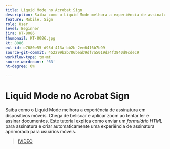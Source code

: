 ```yaml
---
title: Liquid Mode no Acrobat Sign
description: Saiba como o Liquid Mode melhora a experiência de assinatura em dispositivos móveis
feature: Mobile, Sign
role: User
level: Beginner
jira: KT-8086
thumbnail: KT-8086.jpg
kt: 8086
exl-id: e7680e55-d95d-413a-bb2b-2ee6416b7b99
source-git-commit: 452299b2b786beab9df7a5019da4f3840d9cdec9
workflow-type: tm+mt
source-wordcount: '63'
ht-degree: 0%

---
```


# Liquid Mode no Acrobat Sign

Saiba como o Liquid Mode melhora a experiência de assinatura em dispositivos móveis. Chega de beliscar e aplicar zoom ao tentar ler e assinar documentos. Este tutorial explica como enviar um _formulário HTML_ para assinatura e criar automaticamente uma experiência de assinatura aprimorada para usuários móveis.

>[!VIDEO](https://video.tv.adobe.com/v/3414226?quality=12&learn=on&hidetitle=true&captions=por_br)
